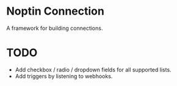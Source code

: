 # Noptin Connection

A framework for building connections.

# TODO
- Add checkbox / radio / dropdown fields for all supported lists.
- Add triggers by listening to webhooks.
